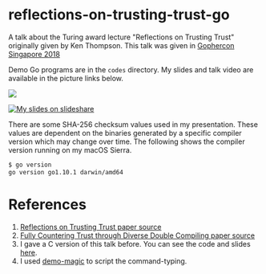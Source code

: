 # reflections-on-trusting-trust-go
A talk about the Turing award lecture "Reflections on Trusting Trust" originally given by Ken Thompson. This talk was given in [Gophercon Singapore 2018](https://2018.gophercon.sg)

Demo Go programs are in the `codes` directory. My slides and talk video are available in the picture links below.

[![](http://img.youtube.com/vi/T82JttlJf60/0.jpg)](https://www.youtube.com/watch?v=T82JttlJf60)

[![My slides on slideshare](first-slide.png)](https://www.slideshare.net/yeokm1/reflections-on-trusting-trust-for-go)

There are some SHA-256 checksum values used in my presentation. These values are dependent on the binaries generated by a specific compiler version which may change over time. The following shows the compiler version running on my macOS Sierra.

```bash
$ go version
go version go1.10.1 darwin/amd64
```

References
====
1. [Reflections on Trusting Trust paper source](https://www.ece.cmu.edu/~ganger/712.fall02/papers/p761-thompson.pdf)
2. [Fully Countering Trust through Diverse Double Compiling paper source](http://www.dwheeler.com/trusting-trust/dissertation/wheeler-trusting-trust-ddc.pdf)
3. I gave a C version of this talk before. You can see the code and slides [here](https://github.com/yeokm1/reflections-on-trusting-trust).
4. I used [demo-magic](https://github.com/paxtonhare/demo-magic) to script the command-typing.
